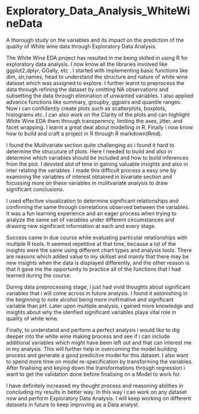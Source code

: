 # Exploratory_Data_Analysis_WhiteWineData
A thorough study on the variables and its impact on the prediction of the quality of White wine data through Exploratory Data Analysis. 

The White Wine EDA project has resulted in me being skilled in using R for exploratory data analysis. I now know all the libraries involved like ggplot2,dplyr, GGally, etc . I started with implementing basic functions like dim, str,names, head to understand the structure and nature of white wine dataset which was assigned to explore. I further learnt to preprocess the data through refining the dataset by omitting NA observations and subsetting the data through elimination of unwanted variables. I also applied advance functions like summary, groupby, ggpairs and quantile ranges. Now i can confidently create plots such as scatterplots, boxplots, histograms etc..I can also work on the Clarity of the plots and can highlight White Wine EDA them through transperency, limiting the axes, jitter, and facet wrapping. I learnt a great deal about modelling in R. Finally i now know how to build and craft a project in R through R markdown(Rmd).

I found the Mulitvariate section quite challenging as i found it hard to determine the strucuture of plots. Here I needed to build and also in determine which variables should be included and how to build inferences from the plot. I devoted alot of time in gaining valuable insights and also in inter relating the variables. I made this difficult process a easy one by examining the variables of interest obtained in bivariate section and focussing more on these variables in mulitvariate analysis to draw significant conclusions.

I used effective visualization to determine significant relationships and confirming the same through correlations observed between the variables. It was a fun learning experience and an eager process when trying to analyze the same set of variables under different circumstances and drawing new significant information at each and every stage. 

Success came in due course while evaluating particular relationships with multiple R tools. It seemed repetitive at that time, because a lot of the insights were the same using different chart types and analysis tools. There are reasons which added value to my skillset and mainly that there may be new insights when the data is displayed differently, and the other reason is that it gave me the opportunity to practice all of the functions that I had learned during the course.

During data preprocessing stage, i just had vivid thoughts about significant variables that i will come across in future analysis. I found it astonishing in the beginning to note alcohol being more inofrmative and significant variable than pH. Later upon multiple analysis, i gained more knowledge and insights about why the idenfied significant variables playa vital role in quality of white wine.

Finally, to understand and perform a perfect analysis i would like to dig deeper into the white wine making process and see if i can include additional variables which might have been left out and that can interest me in my analysis. This will further help in overcoming the model building process and generate a good predicitve model for this dataset. I also want to spend more time on model re-specification by transforming the variables. After finalising and keying down the transformations through regression i want to get the validation done before finalising on a Model to work for.

I have definitely increased my thought process and reasoning abilities in concluding my results in better way. In this way i can work on any dataset now and perform Exploratory Data Analysis. I will keep working on different datasets in future to keep improving as a Data analyst.
